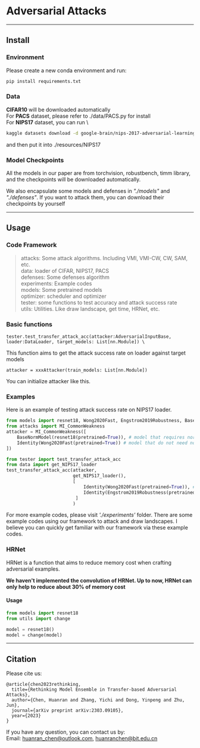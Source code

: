 # Adversarial Attacks

---

## Install
### Environment
Please create a new conda environment and run:
```bash
pip install requirements.txt
```


### Data
**CIFAR10** will be downloaded automatically    
For **PACS** dataset, please refer to ./data/PACS.py for install    
For **NIPS17** dataset, you can run \
```bash
kaggle datasets download -d google-brain/nips-2017-adversarial-learning-development-set
```
and then put it into ./resources/NIPS17

### Model Checkpoints
All the models in our paper are from torchvision, robustbench, timm library, and the checkpoints will be downloaded automatically.

We also encapsulate some models and defenses in *"./models"* and *"./defenses"*. If you want to attack them, you can download their checkpoints by yourself

---

## Usage

### Code Framework

> attacks: Some attack algorithms. Including VMI, VMI-CW, CW, SAM, etc.      
> data: loader of CIFAR, NIPS17, PACS    
> defenses: Some defenses algorithm    
> experiments: Example codes    
> models: Some pretrained models   
> optimizer: scheduler and optimizer   
> tester: some functions to test accuracy and attack success rate   
> utils: Utilities. Like draw landscape, get time, HRNet, etc.     


### Basic functions

```
tester.test_transfer_attack_acc(attacker:AdversarialInputBase, loader:DataLoader, target_models: List[nn.Module]) \
```

This function aims to get the attack success rate on loader against target models



```
attacker = xxxAttacker(train_models: List[nn.Module])
```
You can initialize attacker like this.

### Examples
Here is an example of testing attack success rate on NIPS17 loader.
```python
from models import resnet18, Wong2020Fast, Engstrom2019Robustness, BaseNormModel, Identity
from attacks import MI_CommonWeakness
attacker = MI_CommonWeakness([
    BaseNormModel(resnet18(pretrained=True)), # model that requires normalization
    Identity(Wong2020Fast(pretrained=True)) # model that do not need normalization
])

from tester import test_transfer_attack_acc
from data import get_NIPS17_loader
test_transfer_attack_acc(attacker, 
                         get_NIPS17_loader(), 
                         [
                             Identity(Wong2020Fast(pretrained=True)), # white box attack
                             Identity(Engstrom2019Robustness(pretrained=True)), # transfer attack
                          ]
                         )
```


For more example codes, please visit *'./experiments'* folder. There are some example codes using our framework to attack and draw landscapes. I believe you can quickly get familiar with our framework via these example codes.


### HRNet
HRNet is a function that aims to reduce memory cost when crafting adversarial examples.

**We haven't implemented the convolution of HRNet. Up to now, HRNet can only help to reduce about 30% of memory cost**

#### Usage
```python
from models import resnet18
from utils import change

model = resnet18()
model = change(model)
```


---

## Citation
Please cite us:
```
@article{chen2023rethinking,
  title={Rethinking Model Ensemble in Transfer-based Adversarial Attacks},
  author={Chen, Huanran and Zhang, Yichi and Dong, Yinpeng and Zhu, Jun},
  journal={arXiv preprint arXiv:2303.09105},
  year={2023}
}
```

If you have any question, you can contact us by:   
Email: huanran_chen@outlook.com, huanranchen@bit.edu.cn    

